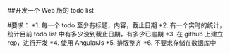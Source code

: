 ##开发一个 Web 版的 todo list

#要求：
 *1. 每一个 todo 至少有标题，内容，截止日期
 *2. 有一个实时的统计，统计目前 todo list 中有多少没到截止日期，有多少已逾期
 *3. 在 github 上建立 rep，进行开发
 *4. 使用 AngularJs
 *5. 排版整齐
 *6. 不要求存储在数据库中
